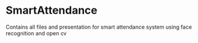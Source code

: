 # SmartAttendance
Contains all files and presentation for smart attendance system using face recognition and open cv
